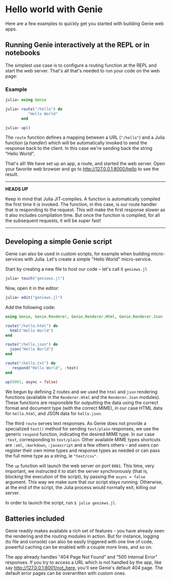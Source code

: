 #  Hello world with Genie
Here are a few examples to quickly get you started with building Genie web apps.

## Running Genie interactively at the REPL or in notebooks

The simplest use case is to configure a routing function at the REPL and start the web server. That's all that's needed to run your code on the web page:

### Example


```julia
julia> using Genie

julia> route("/hello") do
          "Hello World"
       end

julia> up()
```
The `route` function defines a mapping between a URL (`"/hello"`) and a Julia function (a *handler*) which will be automatically invoked to send the response back to the client. In this case we're sending back the string "Hello World".

That's all! We have set up an app, a route, and started the web server. Open your favorite web browser and go to <http://127.0.0.1:8000/hello> to see the result.



---

**HEADS UP**

Keep in mind that Julia JIT-compiles. A function is automatically compiled the first time it is invoked. The function, in this case, is our route handler that is responding to the request. This will make the first response slower as it also includes compilation time. But once the function is compiled, for all the subsequent requests, it will be super fast!



---

## Developing a simple Genie script

Genie can also be used in custom scripts, for example when building micro-services with Julia. Let's create a simple "Hello World" micro-service.

Start by creating a new file to host our code – let's call it `geniews.jl`


```julia
julia> touch("geniews.jl")
```
Now, open it in the editor:


```julia
julia> edit("geniews.jl")
```
Add the following code:


```julia
using Genie, Genie.Renderer, Genie.Renderer.Html, Genie.Renderer.Json

route("/hello.html") do
  html("Hello World")
end

route("/hello.json") do
  json("Hello World")
end

route("/hello.txt") do
   respond("Hello World", :text)
end

up(8001, async = false)
```
We begun by defining 2 routes and we used the `html` and `json` rendering functions (available in the `Renderer.Html` and the `Renderer.Json` modules). These functions are responsible for outputting the data using the correct format and document type (with the correct MIME), in our case HTML data for `hello.html`, and JSON data for `hello.json`.

The third `route` serves text responses. As Genie does not provide a specialized `text()` method for sending `text/plain` responses, we use the generic `respond` function, indicating the desired MIME type. In our case `:text`, corresponding to `text/plain`. Other available MIME types shortcuts are `:xml`, `:markdown`, `:javascript` and a few others others – and users can register their own mime types and response types as needed or can pass the full mime type as a string, ie `"text/csv"`.

The `up` function will launch the web server on port `8001`. This time, very important, we instructed it to start the server synchronously (that is, *blocking* the execution of the script), by passing the `async = false` argument. This way we make sure that our script stays running. Otherwise, at the end of the script, the Julia process would normally exit, killing our server.

In order to launch the script, run `$ julia geniews.jl`.

## Batteries included

Genie readily makes available a rich set of features - you have already seen the rendering and the routing modules in action. But for instance, logging (to file and console) can also be easily triggered with one line of code, powerful caching can be enabled with a couple more lines, and so on.

The app already handles "404 Page Not Found" and "500 Internal Error" responses. If you try to access a URL which is not handled by the app, like say <http://127.0.0.1:8001/not_here>, you'll see Genie's default 404 page. The default error pages can be overwritten with custom ones.

